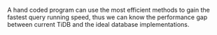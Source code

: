 A hand coded program can use the most efficient methods to gain the fastest query running speed, thus we can know the performance gap between current TiDB and the ideal database implementations.
